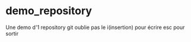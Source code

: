 # demo_repository
Une demo d'1 repository git
oublie pas le i(insertion) pour écrire
esc pour sortir
